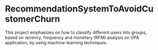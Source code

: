 # RecommendationSystemToAvoidCustomerChurn
This project emphasizes on how to classify different users into groups, based on recency, frequency and monetary (RFM) analysis on VPA application, by using machine-learning techniques.
